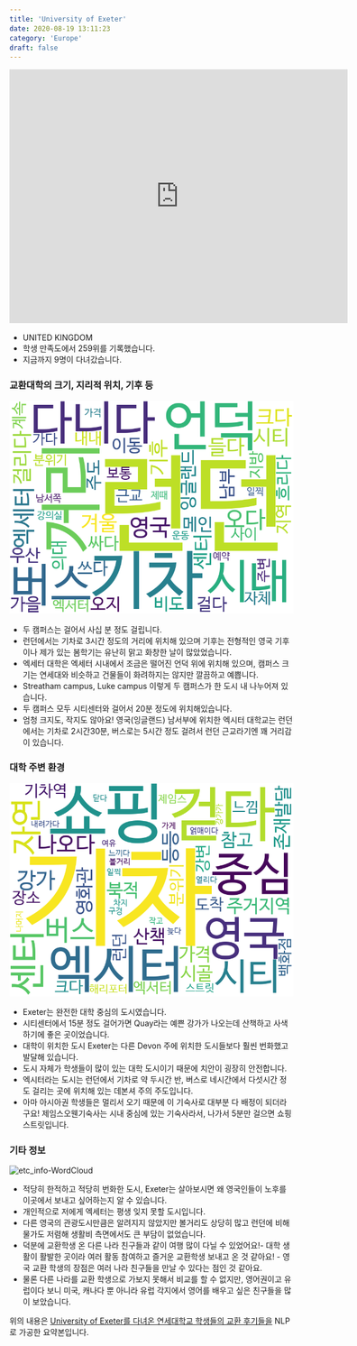 ```yaml
---
title: 'University of Exeter'
date: 2020-08-19 13:11:23
category: 'Europe'
draft: false
---
```


<iframe
width="600"
height="450"
frameborder="0" style="border:0"
src="https://www.google.com/maps/embed/v1/place?key=AIzaSyC9e1AME-pVmWC4hBpFdu5S4dKzyepa3HQ&q=University+of+Exeter&center=50.7371369,-3.5351475&zoom=14" allowfullscreen>
</iframe>


* UNITED KINGDOM
* 학생 만족도에서 259위를 기록했습니다.
* 지금까지 9명이 다녀갔습니다. 

### 교환대학의 크기, 지리적 위치, 기후 등

![gen_info-WordCloud](../univ_wordclouds_okt/gen_info/GB000040_gen_info_okt.png)

* 두 캠퍼스는 걸어서 사십 분 정도 걸립니다.
* 런던에서는 기차로 3시간 정도의 거리에 위치해 있으며 기후는 전형적인 영국 기후이나 제가 있는 봄학기는 유난히 맑고 화창한 날이 많았었습니다.
* 엑세터 대학은 엑세터 시내에서 조금은 떨어진 언덕 위에 위치해 있으며, 캠퍼스 크기는 연세대와 비슷하고 건물들이 화려하지는 않지만 깔끔하고 예쁩니다.
* Streatham campus, Luke campus 이렇게 두 캠퍼스가 한 도시 내 나누어져 있습니다.
* 두 캠퍼스 모두 시티센터와 걸어서 20분 정도에 위치해있습니다.
* 엄청 크지도, 작지도 않아요! 영국(잉글랜드) 남서부에 위치한 엑시터 대학교는 런던에서는 기차로 2시간30분, 버스로는 5시간 정도 걸려서 런던 근교라기엔 꽤 거리감이 있습니다.


### 대학 주변 환경

![env_info-WordCloud](../univ_wordclouds_okt/env_info/GB000040_env_info_okt.png)

* Exeter는 완전한 대학 중심의 도시였습니다.
* 시티센터에서 15분 정도 걸어가면 Quay라는 예쁜 강가가 나오는데 산책하고 사색하기에 좋은 곳이었습니다.
* 대학이 위치한 도시 Exeter는 다른 Devon 주에 위치한 도시들보다 훨씬 번화했고 발달해 있습니다.
* 도시 자체가 학생들이 많이 있는 대학 도시이기 때문에 치안이 굉장히 안전합니다.
* 엑시터라는 도시는 런던에서 기차로 약 두시간 반, 버스로 네시간에서 다섯시간 정도 걸리는 곳에 위치해 있는 데본셔 주의 주도입니다.
* 아마 아시아권 학생들은 멀리서 오기 때문에 이 기숙사로 대부분 다 배정이 되더라구요! 제임스오웬기숙사는 시내 중심에 있는 기숙사라서, 나가서 5분만 걸으면 쇼핑스트릿입니다.


### 기타 정보

![etc_info-WordCloud](../univ_wordclouds_okt/etc_info/GB000040_etc_info_okt.png)

* 적당히 한적하고 적당히 번화한 도시, Exeter는 살아보시면 왜 영국인들이 노후를 이곳에서 보내고 싶어하는지 알 수 있습니다.
* 개인적으로 저에게 엑세터는 평생 잊지 못할 도시입니다.
* 다른 영국의 관광도시만큼은 알려지지 않았지만 볼거리도 상당히 많고 런던에 비해 물가도 저렴해 생활비 측면에서도 큰 부담이 없었습니다.
* 덕분에 교환학생 온 다른 나라 친구들과 같이 여행 많이 다닐 수 있었어요!- 대학 생활이 활발한 곳이라 여러 활동 참여하고 즐거운 교환학생 보내고 온 것 같아요! - 영국 교환 학생의 장점은 여러 나라 친구들을 만날 수 있다는 점인 것 같아요.
* 물론 다른 나라를 교환 학생으로 가보지 못해서 비교를 할 수 없지만, 영어권이고 유럽이다 보니 미국, 캐나다 뿐 아니라 유럽 각지에서 영어를 배우고 싶은 친구들을 많이 보았습니다.


위의 내용은 [University of Exeter를 다녀온 연세대학교 학생들의 교환 후기들을](http://oia.yonsei.ac.kr/partner/expReport.asp?ucode=GB000040&bgbn=A) NLP로 가공한 요약본입니다. 
